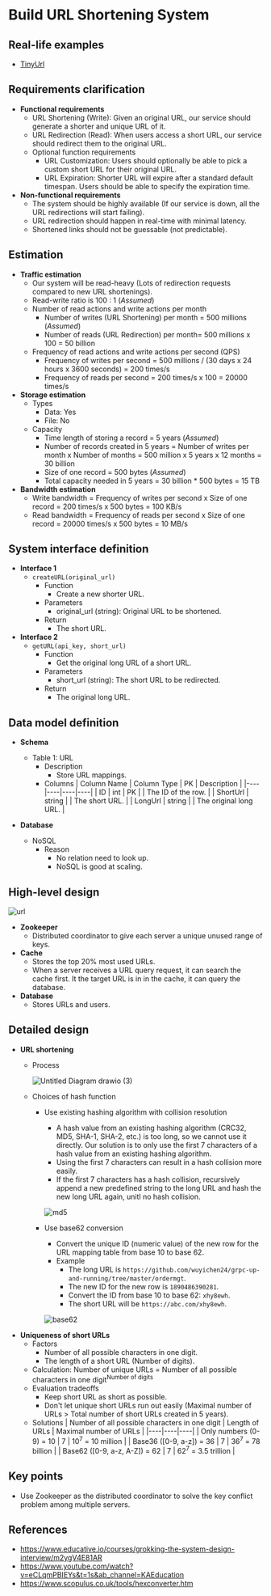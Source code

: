 # Build URL Shortening System

## Real-life examples
- [TinyUrl](https://tinyurl.com/app)

## Requirements clarification
- **Functional requirements**
   - URL Shortening (Write): Given an original URL, our service should generate a shorter and unique URL of it.
   - URL Redirection (Read): When users access a short URL, our service should redirect them to the original URL.
   - Optional function requirements
      - URL Customization: Users should optionally be able to pick a custom short URL for their original URL.
      - URL Expiration: Shorter URL will expire after a standard default timespan. Users should be able to specify the expiration time.
- **Non-functional requirements**
   - The system should be highly available (If our service is down, all the URL redirections will start failing).
   - URL redirection should happen in real-time with minimal latency.
   - Shortened links should not be guessable (not predictable).

## Estimation
- **Traffic estimation**
   - Our system will be read-heavy (Lots of redirection requests compared to new URL shortenings).
   - Read-write ratio is 100 : 1 (*Assumed*)
   - Number of read actions and write actions per month
      - Number of writes (URL Shortening) per month = 500 millions (*Assumed*)
      - Number of reads (URL Redirection) per month= 500 millions x 100 = 50 billion
   - Frequency of read actions and write actions per second (QPS)
      - Frequency of writes per second = 500 millions / (30 days x 24 hours x 3600 seconds) = 200 times/s 
      - Frequency of reads per second = 200 times/s x 100 = 20000 times/s
- **Storage estimation**
   - Types
      - Data: Yes
      - File: No
   - Capacity
      - Time length of storing a record = 5 years (*Assumed*)
      - Number of records created in 5 years = Number of writes per month x Number of months = 500 million x 5 years x 12 months = 30 billion
      - Size of one record = 500 bytes (*Assumed*)
      - Total capacity needed in 5 years = 30 billion * 500 bytes = 15 TB
- **Bandwidth estimation**
   - Write bandwidth = Frequency of writes per second x Size of one record = 200 times/s x 500 bytes = 100 KB/s
   - Read bandwidth = Frequency of reads per second x Size of one record = 20000 times/s x 500 bytes = 10 MB/s

## System interface definition
- **Interface 1**
   - `createURL(original_url)`
      - Function
         - Create a new shorter URL.
      - Parameters
         - original_url (string): Original URL to be shortened.
      - Return
         - The short URL.
- **Interface 2**
   - `getURL(api_key, short_url)`
      - Function
         - Get the original long URL of a short URL.
      - Parameters
         - short_url (string): The short URL to be redirected.
      - Return
         - The original long URL.

## Data model definition
- **Schema**
   - Table 1: URL
      - Description
         - Store URL mappings.
      - Columns
        | Column Name | Column Type | PK | Description |
        |----|----|----|----|
        | ID | int | PK | | The ID of the row. |
        | ShortUrl | string | | The short URL. |
        | LongUrl | string | | The original long URL. |

- **Database**
   - NoSQL
      - Reason
         - No relation need to look up.
         - NoSQL is good at scaling.     

## High-level design
![url](https://user-images.githubusercontent.com/8989447/116921161-da7cd380-ac10-11eb-8216-f05e13335782.png)

- **Zookeeper**
   - Distributed coordinator to give each server a unique unused range of keys.
- **Cache**
   - Stores the top 20% most used URLs.
   - When a server receives a URL query request, it can search the cache first. It the target URL is in in the cache, it can query the database.
- **Database**
   - Stores URLs and users.

## Detailed design
- **URL shortening**
   - Process
   
      ![Untitled Diagram drawio (3)](https://user-images.githubusercontent.com/8989447/159205969-cda31e60-9fa0-40a3-bb49-a387a6cb5cee.png)
   - Choices of hash function
      - Use existing hashing algorithm with collision resolution
         - A hash value from an existing hashing algorithm (CRC32, MD5, SHA-1, SHA-2, etc.) is too long, so we cannot use it directly. Our solution is to only use the first 7 characters of a hash value from an existing hashing algorithm.
         - Using the first 7 characters can result in a hash collision more easily.
         - If the first 7 characters has a hash collision, recursively append a new predefined string to the long URL and hash the new long URL again, unitl no hash collision.

        ![md5](https://user-images.githubusercontent.com/8989447/159953520-108e2bf1-ea45-4a7c-9584-23fdb3333fc9.png)
      - Use base62 conversion
         - Convert the unique ID (numeric value) of the new row for the URL mapping table from base 10 to base 62.
         - Example
            - The long URL is `https://github.com/wuyichen24/grpc-up-and-running/tree/master/ordermgt`.
            - The new ID for the new row is `1890486390281`.
            - Convert the ID from base 10 to base 62: `xhy8ewh`.
            - The short URL will be `https://abc.com/xhy8ewh`.

        ![base62](https://user-images.githubusercontent.com/8989447/159954727-de5e418d-5c4a-4945-9168-8f3a754f64a5.png)
- **Uniqueness of short URLs**
   - Factors
      - Number of all possible characters in one digit.
      - The length of a short URL (Number of digits).
   - Calculation: Number of unique URLs = Number of all possible characters in one digit<sup>Number of digits</sup>
   - Evaluation tradeoffs
      - Keep short URL as short as possible.
      - Don't let unique short URLs run out easily (Maximal number of URLs > Total number of short URLs created in 5 years).
   - Solutions
     | Number of all possible characters in one digit | Length of URLs | Maximal number of URLs |
     |----|----|----|
     | Only numbers (0-9) = 10 | 7 | 10<sup>7</sup> = 10 million |
     | Base36 ([0-9, a-z]) = 36 | 7 | 36<sup>7</sup> = 78 billion |
     | Base62 ([0-9, a-z, A-Z]) = 62 | 7 | 62<sup>7</sup> = 3.5 trillion |

## Key points
- Use Zookeeper as the distributed coordinator to solve the key conflict problem among multiple servers.

## References
- https://www.educative.io/courses/grokking-the-system-design-interview/m2ygV4E81AR
- https://www.youtube.com/watch?v=eCLqmPBIEYs&t=1s&ab_channel=KAEducation
- https://www.scopulus.co.uk/tools/hexconverter.htm
